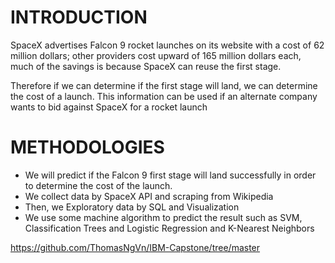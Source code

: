 # INTRODUCTION

SpaceX advertises Falcon 9 rocket launches on its website with a cost of 62 million dollars;
other providers cost upward of 165 million dollars each, much of the savings is because
SpaceX can reuse the first stage.

Therefore if we can determine if the first stage will land, we can determine the cost of a
launch. This information can be used if an alternate company wants to bid against SpaceX
for a rocket launch

# METHODOLOGIES

- We will predict if the Falcon 9 first stage will land successfully in order to
determine the cost of the launch.
- We collect data by SpaceX API and scraping from Wikipedia
- Then, we Exploratory data by SQL and Visualization
- We use some machine algorithm to predict the result such as SVM,
Classification Trees and Logistic Regression and K-Nearest Neighbors

https://github.com/ThomasNgVn/IBM-Capstone/tree/master

